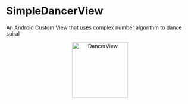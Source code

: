# SimpleDancerView 
An Android Custom View that uses complex number algorithm to dance spiral

<p align="center">
  <img src="https://i.imgflip.com/2pxb0g.gif" alt="DancerView" width="150">
</p>
